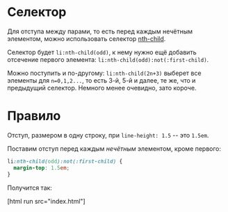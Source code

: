# Селектор

Для отступа между парами, то есть перед каждым нечётным элементом, можно использовать селектор [nth-child](http://css-tricks.ru/Articles/Details/HowNthChildWorks).

Селектор будет `li:nth-child(odd)`, к нему нужно ещё добавить отсечение первого элемента: `li:nth-child(odd):not(:first-child)`.

Можно поступить и по-другому: `li:nth-child(2n+3)` выберет все элементы для `n=0,1,2...`, то есть 3-й, 5-й и далее, те же, что и предыдущий селектор. Немного менее очевидно, зато короче.

# Правило

Отступ, размером в одну строку, при `line-height: 1.5` -- это `1.5em`.

Поставим отступ перед каждым *нечётным* элементом, кроме первого:

```css
li:nth-child(odd):not(:first-child) {
  margin-top: 1.5em;
}
```

Получится так:

[html run src="index.html"]


